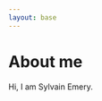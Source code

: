 ```yaml
---
layout: base
---
```


# About me

<div class="vcard">
Hi, I am <span class="fn"><span class="given-name">Sylvain</span> <span class="family-name">Emery</span></span>.
</div>
